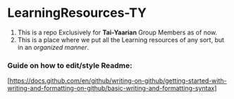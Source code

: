 # LearningResources-TY
1. This is a repo Exclusively for **Tai-Yaarian** Group Members as of now. 
2. This is a place where we put all the Learning resources of any sort, but in an _organized manner_.

### Guide on how to edit/style Readme:
[https://docs.github.com/en/github/writing-on-github/getting-started-with-writing-and-formatting-on-github/basic-writing-and-formatting-syntax]
